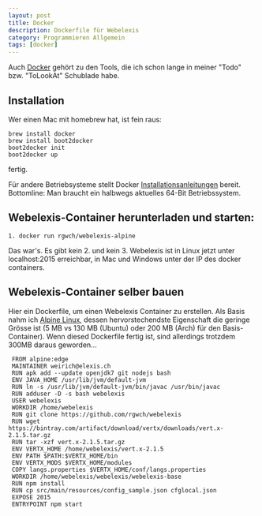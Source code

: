 ```yaml
---
layout: post
title: Docker
description: Dockerfile für Webelexis
category: Programmieren Allgemein
tags: [docker]
---
```


Auch [Docker](https://www.docker.com) gehört zu den Tools, die ich schon lange in meiner "Todo" bzw. "ToLookAt" Schublade habe.

## Installation

Wer einen Mac mit homebrew hat, ist fein raus:

    brew install docker
    brew install boot2docker
    boot2docker init
    boot2docker up
    
fertig.

Für andere Betriebsysteme stellt Docker [Installationsanleitungen](https://docs.docker.com/installation/#installation) bereit.
Bottomline: Man braucht ein halbwegs aktuelles 64-Bit Betriebssystem.

## Webelexis-Container herunterladen und starten:

    1. docker run rgwch/webelexis-alpine

Das war's. Es gibt kein 2. und kein 3. Webelexis ist in Linux jetzt unter localhost:2015 erreichbar, in Mac und Windows 
unter der IP des docker containers.

## Webelexis-Container selber bauen

Hier ein Dockerfile, um einen Webelexis Container zu erstellen. Als Basis nahm ich [Alpine Linux](http://alpinelinux.org), dessen 
hervorstechendste Eigenschaft die geringe Grösse ist (5 MB vs 130 MB (Ubuntu) oder 200 MB (Arch) für den Basis-Container).
Wenn diesed Dockerfile fertig ist, sind allerdings trotzdem 300MB daraus geworden...


     FROM alpine:edge
     MAINTAINER weirich@elexis.ch
     RUN apk add --update openjdk7 git nodejs bash
     ENV JAVA_HOME /usr/lib/jvm/default-jvm
     RUN ln -s /usr/lib/jvm/default-jvm/bin/javac /usr/bin/javac
     RUN adduser -D -s bash webelexis
     USER webelexis
     WORKDIR /home/webelexis
     RUN git clone https://github.com/rgwch/webelexis
     RUN wget https://bintray.com/artifact/download/vertx/downloads/vert.x-2.1.5.tar.gz
     RUN tar -xzf vert.x-2.1.5.tar.gz
     ENV VERTX_HOME /home/webelexis/vert.x-2.1.5
     ENV PATH $PATH:$VERTX_HOME/bin
     ENV VERTX_MODS $VERTX_HOME/modules
     COPY langs.properties $VERTX_HOME/conf/langs.properties
     WORKDIR /home/webelexis/webelexis/webelexis-base
     RUN npm install
     RUN cp src/main/resources/config_sample.json cfglocal.json
     EXPOSE 2015
     ENTRYPOINT npm start
     
